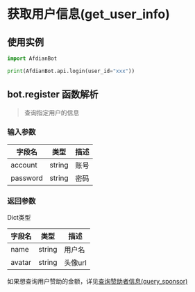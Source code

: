 # 获取用户信息(get_user_info)
## 使用实例
```python
import AfdianBot

print(AfdianBot.api.login(user_id="xxx"))
```

## bot.register 函数解析

> 查询指定用户的信息

### 输入参数
| 字段名      | 类型     | 描述 |
|----------|--------|----|
| account  | string | 账号 |
| password | string | 密码 |

### 返回参数
Dict类型

| 字段名    | 类型     | 描述    |
|--------|--------|-------|
| name   | string | 用户名   |
| avatar | string | 头像url |

如果想查询用户赞助的金额，详见[查询赞助者信息(query_sponsor)](/docs/funcs/api/查询赞助者信息.md)